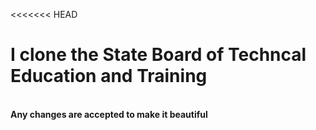 <<<<<<< HEAD
# I clone the State Board of Techncal Education and Training
<br>
<b>Any changes are accepted to make it beautiful<b>